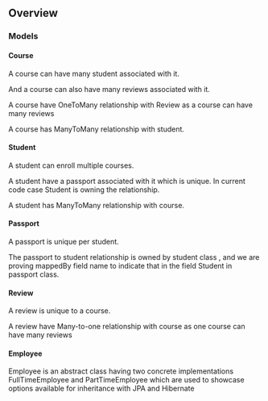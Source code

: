 ## Overview

### Models
#### Course
A course can have many student associated with it.

And a course can also have many reviews associated with it. 

A course have OneToMany relationship with Review as a course can have many reviews

A course has ManyToMany relationship with student.

#### Student
A student can enroll multiple courses.

A student have a passport associated with it which is unique. In current code case Student is owning the relationship.

A student has ManyToMany relationship with course.
#### Passport
A passport is unique per student.

The passport to student relationship is owned by student class , and we are proving mappedBy field name to indicate that in the field Student in passport class.

#### Review 
A review is unique to a course.

A review have Many-to-one relationship with course as one course can have many reviews

#### Employee
Employee is an abstract class having two concrete implementations FullTimeEmployee and PartTimeEmployee which are used to showcase options available for inheritance with JPA and Hibernate